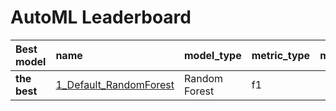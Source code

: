 # AutoML Leaderboard

| Best model   | name                                                       | model_type    | metric_type   |   metric_value |   train_time |
|:-------------|:-----------------------------------------------------------|:--------------|:--------------|---------------:|-------------:|
| **the best** | [1_Default_RandomForest](1_Default_RandomForest/README.md) | Random Forest | f1            |       0.808709 |       114.73 |
